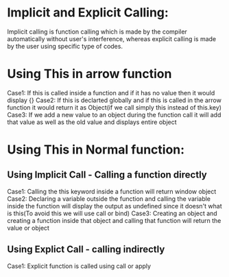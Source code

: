 Implicit and Explicit Calling:
================================

Implicit calling is function calling which is made by the compiler automatically without user's interference, whereas explicit calling is made by the user using specific type of codes.

Using This in arrow function
==============================
Case1: If this is called inside a function and if it has no value then it would display {}
Case2: If this is declarted globally and if this is called in the arrow function it would return it as Object(if we call simply this instead of this.key)
Case3: If we add a new value to an object during the function call it will add that value as well as the old value and displays entire object


Using This in Normal function:
==================================
Using Implicit Call - Calling a function directly
-----------------------------------------------------
Case1: Calling the this keyword inside a function will return window object
Case2: Declaring a variable outside the function and calling the variable inside the function will display the output as undefined since it doesn't what is this(To avoid this we will use call or bind)
Case3: Creating an object and creating a function inside that object and calling that function will return the value or object

Using Explict Call - calling indirectly
--------------------
Case1: Explicit function is called using call or apply
